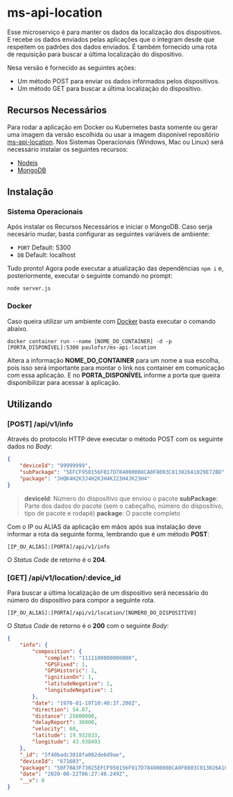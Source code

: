 # ms-api-location


Esse microserviço é para manter os dados da localização dos dispositivos. E recebe os dados enviados pelas aplicações que o integram desde que respeitem os padrões dos dados enviados. É também fornecido uma rota de requisição para buscar a última localização do dispositivo.

Nesa versão é fornecido as seguintes ações:

* Um método POST para enviar os dados informados pelos dispositivos.
* Um método GET para buscar a última localização do dispositivo.

## Recursos Necessários

Para rodar a aplicação em Docker ou Kubernetes basta somente ou gerar uma imagem da versão escolhida ou usar a imagem disponível repositório [ms-api-location](https://hub.docker.com/r/paulofsr/ms-api-location). Nos Sistemas Operacionais (Windows, Mac ou Linux) será necessário instalar os seguintes recursos:

* [Nodejs](https://nodejs.org/en/download/)
* [MongoDB](https://www.mongodb.com/try/download/community)

## Instalação

### Sistema Operacionais

Após instalar os Recursos Necessários e iniciar o MongoDB. Caso serja necesário mudar, basta configurar as seguintes variáveis de ambiente: 

* `PORT` Default: 5300
* `DB` Default: localhost

Tudo pronto! Agora pode executar a atualização das dependências `npm i` e, posteriormente, executar o seguinte comando no prompt:

```shell
node server.js
```

### Docker

Caso queira utilizar um ambiente com [Docker](https://www.docker.com/) basta executar o comando abaixo.

```shell
docker container run --name [NOME_DO_CONTAINER] -d -p [PORTA_DISPONÍVEL]:5300 paulofsr/ms-api-location
```

Altera a informação **NOME_DO_CONTAINER** para um nome a sua escolha, pois isso será importante para montar o link nos container em comunicação com essa aplicação. E no **PORTA_DISPONÍVEL** informe a porta que queira disponibilizar para acessar à aplicação.


## Utilizando

### [POST] **/api/v1/info**

Através do protocolo HTTP deve executar o método POST com os seguinte dados no *Body*:

```json
{
    "deviceId": "99999999",
    "subPackage": "5EFCF950156F017D784000008CA0F8003C013026A1029E72BD",
    "package": "JHQK4H2K3J4H2KJH4KJ23H4JK23H4"
}
```

> **deviceId**: Número do dispositívo que enviou o pacote
> **subPackage**: Parte dos dados do pacote (sem o cabeçalho, número do dispositivo, tipo de pacote e rodapé)
> **package**: O pacote completo

Com o IP ou ALIAS da aplicação em mãos após sua instalação deve informar a rota da seguinte forma, lembrando que é um método **POST**:

```url
[IP_OU_ALIAS]:[PORTA]/api/v1/info
```

O *Status Code* de retorno é o **204**.


### [GET] **/api/v1/location/:device_id**

Para buscar a última localização de um dispositivo será necessário do número do dispositivo para compor a seguinte rota.

```url
[IP_OU_ALIAS]:[PORTA]/api/v1/location/[NÚMERO_DO_DISPOSITIVO]
```

O *Status Code* de retorno é o **200** com o seguinte *Body*:

```json
{
    "info": {
        "composition": {
            "complet": "1111100000000000",
            "GPSFixed": 1,
            "GPSHistoric": 1,
            "ignitionOn": 1,
            "latitudeNegative": 1,
            "longitudeNegative": 1
        },
        "date": "1970-01-19T10:40:37.200Z",
        "direction": 54.87,
        "distance": 25000000,
        "delayReport": 36000,
        "velocity": 60,
        "latitude": 19.932833,
        "longitude": 43.938493
    },
    "_id": "5f40badc3018fa002de6d9ae",
    "deviceId": "671603",
    "package": "50F70A3F73025EFCF950156F017D784000008CA0F8003C013026A1029E72BD73C4",
    "date": "2020-08-22T06:27:40.249Z",
    "__v": 0
}
```

